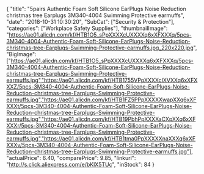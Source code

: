 {
	"title": "5pairs Authentic Foam Soft  Silicone EarPlugs Noise Reduction christmas tree Earplugs 3M340-4004 Swimming Protective earmuffs",
	"date": "2018-10-31 10:30:20",
	"SubCat": ["Security & Protection"],
	"categories": ["Workplace Safety Supplies"],
	"thumbnailImage": "https://ae01.alicdn.com/kf/HTB1O5_sPpXXXXcUXXXXq6xXFXXXq/5pcs-3M340-4004-Authentic-Foam-Soft-Silicone-EarPlugs-Noise-Reduction-christmas-tree-Earplugs-Swimming-Protective-earmuffs.jpg_220x220.jpg",
	"BigImage": ["https://ae01.alicdn.com/kf/HTB1O5_sPpXXXXcUXXXXq6xXFXXXq/5pcs-3M340-4004-Authentic-Foam-Soft-Silicone-EarPlugs-Noise-Reduction-christmas-tree-Earplugs-Swimming-Protective-earmuffs.jpg","https://ae01.alicdn.com/kf/HTB1755VPpXXXXcIXVXXq6xXFXXXZ/5pcs-3M340-4004-Authentic-Foam-Soft-Silicone-EarPlugs-Noise-Reduction-christmas-tree-Earplugs-Swimming-Protective-earmuffs.jpg","https://ae01.alicdn.com/kf/HTB1FZ5PPpXXXXXwapXXq6xXFXXXt/5pcs-3M340-4004-Authentic-Foam-Soft-Silicone-EarPlugs-Noise-Reduction-christmas-tree-Earplugs-Swimming-Protective-earmuffs.jpg","https://ae01.alicdn.com/kf/HTB19PbhPpXXXXaCXpXXq6xXFXXXr/5pcs-3M340-4004-Authentic-Foam-Soft-Silicone-EarPlugs-Noise-Reduction-christmas-tree-Earplugs-Swimming-Protective-earmuffs.jpg","https://ae01.alicdn.com/kf/HTB1tma0PpXXXXXnaXXXq6xXFXXXv/5pcs-3M340-4004-Authentic-Foam-Soft-Silicone-EarPlugs-Noise-Reduction-christmas-tree-Earplugs-Swimming-Protective-earmuffs.jpg"],
	"actualPrice": 6.40,
	"comparePrice": 9.85,
	"linkurl": "http://s.click.aliexpress.com/e/bKlX5TUc",
	"inStock": 84
}
